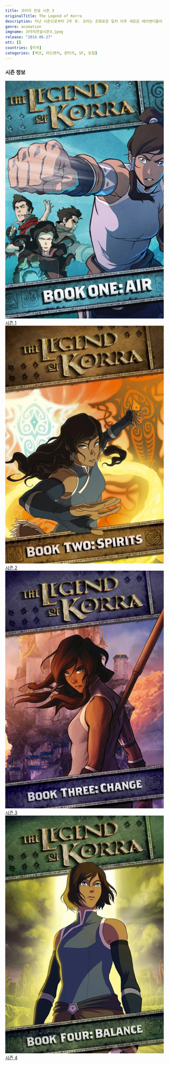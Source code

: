 ```yaml
---
title: 코라의 전설 시즌 3
originalTitle: The Legend of Korra
description: 지난 시즌으로부터 2주 후. 코라는 조화로운 일치 이후 새로운 에어밴더들이 생겨났다는 소식을 듣고 텐진과 팀 아바타와 함께 흙의 왕국으로 에어밴더들을 모으러 떠난다. 한편, 조화로운 일치로 인해 에어벤더가 된 범죄자 자히르는 에어밴딩을 이용해 감옥을 탈출하고 동료들까지 모두 탈출시킨다. 자히르와 그의 동료들은 자신들의 이념에 방해가 될 아바타 코라를 없애려고 하는데⋯
genre: animation
imgname: 코라의전설시즌3.jpeg
release: "2014.06.27"
ott: []
countries: [미국]
categories: [액션, 어드벤처, 판타지, SF, 모험]
---
```


### 시즌 정보

<div class="season-list">
<div class="item">
<a href="/animation/코라의전설시즌1" >
<img src="/poster/코라의전설시즌1.jpeg" alt="코라의전설시즌1 포스터 ">
시즌 1</a>
</div>

<div class="item">
<a href="/animation/코라의전설시즌2" >
<img src="/poster/코라의전설시즌2.jpeg" alt="코라의전설시즌2 포스터 ">
시즌 2</a>
</div>

<div class="item">
<a href="/animation/코라의전설시즌3" >
<img src="/poster/코라의전설시즌3.jpeg" alt="코라의전설시즌3 포스터 ">
시즌 3</a>
</div>

<div class="item">
<a href="/animation/코라의전설시즌4" >
<img src="/poster/코라의전설시즌4.jpeg" alt="코라의전설시즌4 포스터 ">
시즌 4</a>
</div>
</div>
